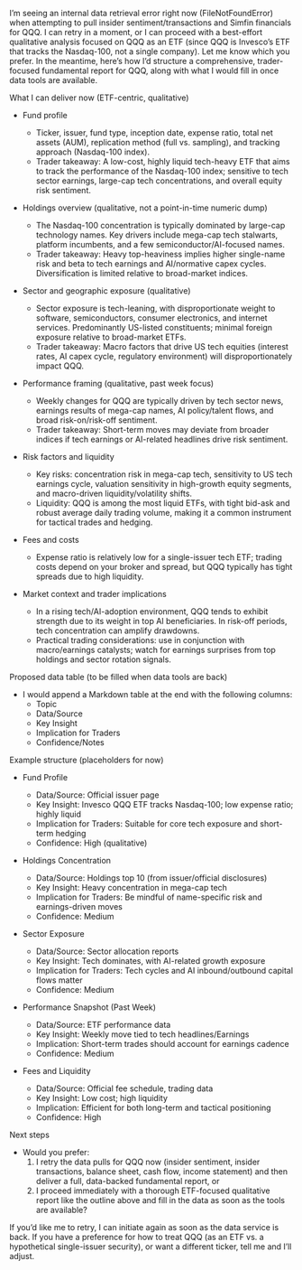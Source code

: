 I’m seeing an internal data retrieval error right now (FileNotFoundError) when attempting to pull insider sentiment/transactions and Simfin financials for QQQ. I can retry in a moment, or I can proceed with a best-effort qualitative analysis focused on QQQ as an ETF (since QQQ is Invesco’s ETF that tracks the Nasdaq-100, not a single company). Let me know which you prefer. In the meantime, here’s how I’d structure a comprehensive, trader-focused fundamental report for QQQ, along with what I would fill in once data tools are available.

What I can deliver now (ETF-centric, qualitative)
- Fund profile
  - Ticker, issuer, fund type, inception date, expense ratio, total net assets (AUM), replication method (full vs. sampling), and tracking approach (Nasdaq-100 index).
  - Trader takeaway: A low-cost, highly liquid tech-heavy ETF that aims to track the performance of the Nasdaq-100 index; sensitive to tech sector earnings, large-cap tech concentrations, and overall equity risk sentiment.

- Holdings overview (qualitative, not a point-in-time numeric dump)
  - The Nasdaq-100 concentration is typically dominated by large-cap technology names. Key drivers include mega-cap tech stalwarts, platform incumbents, and a few semiconductor/AI-focused names.
  - Trader takeaway: Heavy top-heaviness implies higher single-name risk and beta to tech earnings and AI/normative capex cycles. Diversification is limited relative to broad-market indices.

- Sector and geographic exposure (qualitative)
  - Sector exposure is tech-leaning, with disproportionate weight to software, semiconductors, consumer electronics, and internet services. Predominantly US-listed constituents; minimal foreign exposure relative to broad-market ETFs.
  - Trader takeaway: Macro factors that drive US tech equities (interest rates, AI capex cycle, regulatory environment) will disproportionately impact QQQ.

- Performance framing (qualitative, past week focus)
  - Weekly changes for QQQ are typically driven by tech sector news, earnings results of mega-cap names, AI policy/talent flows, and broad risk-on/risk-off sentiment.
  - Trader takeaway: Short-term moves may deviate from broader indices if tech earnings or AI-related headlines drive risk sentiment.

- Risk factors and liquidity
  - Key risks: concentration risk in mega-cap tech, sensitivity to US tech earnings cycle, valuation sensitivity in high-growth equity segments, and macro-driven liquidity/volatility shifts.
  - Liquidity: QQQ is among the most liquid ETFs, with tight bid-ask and robust average daily trading volume, making it a common instrument for tactical trades and hedging.

- Fees and costs
  - Expense ratio is relatively low for a single-issuer tech ETF; trading costs depend on your broker and spread, but QQQ typically has tight spreads due to high liquidity.

- Market context and trader implications
  - In a rising tech/AI-adoption environment, QQQ tends to exhibit strength due to its weight in top AI beneficiaries. In risk-off periods, tech concentration can amplify drawdowns.
  - Practical trading considerations: use in conjunction with macro/earnings catalysts; watch for earnings surprises from top holdings and sector rotation signals.

Proposed data table (to be filled when data tools are back)
- I would append a Markdown table at the end with the following columns:
  - Topic
  - Data/Source
  - Key Insight
  - Implication for Traders
  - Confidence/Notes

Example structure (placeholders for now)
- Fund Profile
  - Data/Source: Official issuer page
  - Key Insight: Invesco QQQ ETF tracks Nasdaq-100; low expense ratio; highly liquid
  - Implication for Traders: Suitable for core tech exposure and short-term hedging
  - Confidence: High (qualitative)

- Holdings Concentration
  - Data/Source: Holdings top 10 (from issuer/official disclosures)
  - Key Insight: Heavy concentration in mega-cap tech
  - Implication for Traders: Be mindful of name-specific risk and earnings-driven moves
  - Confidence: Medium

- Sector Exposure
  - Data/Source: Sector allocation reports
  - Key Insight: Tech dominates, with AI-related growth exposure
  - Implication for Traders: Tech cycles and AI inbound/outbound capital flows matter
  - Confidence: Medium

- Performance Snapshot (Past Week)
  - Data/Source: ETF performance data
  - Key Insight: Weekly move tied to tech headlines/Earnings
  - Implication: Short-term trades should account for earnings cadence
  - Confidence: Medium

- Fees and Liquidity
  - Data/Source: Official fee schedule, trading data
  - Key Insight: Low cost; high liquidity
  - Implication: Efficient for both long-term and tactical positioning
  - Confidence: High

Next steps
- Would you prefer:
  1) I retry the data pulls for QQQ now (insider sentiment, insider transactions, balance sheet, cash flow, income statement) and then deliver a full, data-backed fundamental report, or
  2) I proceed immediately with a thorough ETF-focused qualitative report like the outline above and fill in the data as soon as the tools are available?

If you’d like me to retry, I can initiate again as soon as the data service is back. If you have a preference for how to treat QQQ (as an ETF vs. a hypothetical single-issuer security), or want a different ticker, tell me and I’ll adjust.